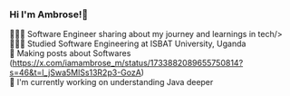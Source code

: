 ### Hi I'm Ambrose!👋

👨🏽‍💻 Software Engineer sharing about my journey and learnings in tech/>
👨🏽‍🎓 Studied Software Engineering at ISBAT University, Uganda<br/>
🎨 Making posts about Softwares (https://x.com/iamambrose_m/status/1733882089655750814?s=46&t=l_jSwa5MlSs13R2p3-GozA)</br>
🔭 I'm currently working on understanding Java deeper<br/>
